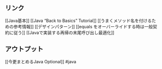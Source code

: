 ## リンク
[[Java基本]]
[[Java “Back to Basics” Tutorial]]
[[うまくメソッド名を付けるための参考情報]]
[[デザインパターン]]
[[equals をオーバーライドする時は一般契約に従う]]
[[Javaで実装する再帰の末尾呼び出し最適化]]
## アウトプット
[[今更まとめるJava Optional]]
#java 